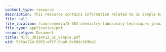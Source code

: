 ```yaml
---
content_type: resource
description: This resource contains information related to GC sample handout.
file: null
file_location: /coursemedia/5-301-chemistry-laboratory-techniques-january-iap-2012/55faa7240955ef7f9ba00c9ddc369ba2_MIT5_301IAP12_GC_Sample.pdf
file_type: application/pdf
resourcetype: Document
title: MIT5_301IAP12_GC_Sample.pdf
uid: 55faa724-0955-ef7f-9ba0-0c9ddc369ba2
---
```

